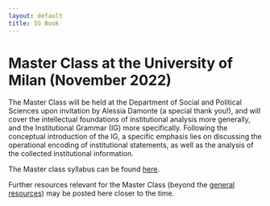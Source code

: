 ```yaml
---
layout: default
title: IG Book
---
```



# Master Class at the University of Milan (November 2022)

The Master Class will be held at the Department of Social and Political Sciences upon invitation by Alessia Damonte (a special thank you!), and will cover the intellectual foundations of institutional analysis more generally, and the Institutional Grammar (IG) more specifically. Following the conceptual introduction of the IG, a specific emphasis lies on discussing the operational encoding of institutional statements, as well as the analysis of the collected institutional information.


The Master class syllabus can be found [here](https://newinstitutionalgrammar.org/resources/IG%20Master%20Class%20Milan%20Overview.pdf).

Further resources relevant for the Master Class (beyond the <a href="{{ site.path }}/resources.html">general resources</a>) may be posted here closer to the time.
